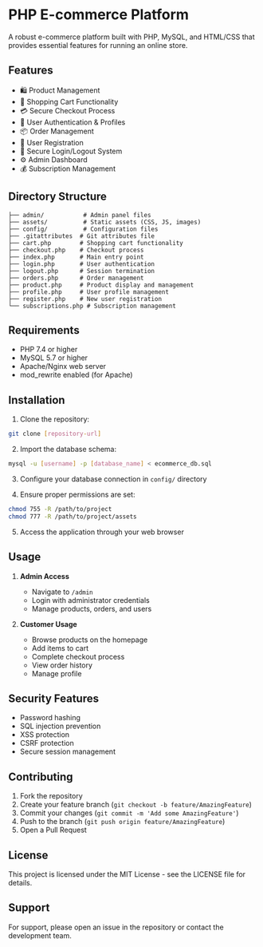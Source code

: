 # PHP E-commerce Platform

A robust e-commerce platform built with PHP, MySQL, and HTML/CSS that provides essential features for running an online store.

## Features

- 🛍️ Product Management
- 🛒 Shopping Cart Functionality
- 💳 Secure Checkout Process
- 👤 User Authentication & Profiles
- 📦 Order Management
- 📝 User Registration
- 🔐 Secure Login/Logout System
- ⚙️ Admin Dashboard
- 💰 Subscription Management

## Directory Structure

```
├── admin/           # Admin panel files
├── assets/          # Static assets (CSS, JS, images)
├── config/          # Configuration files
├── .gitattributes  # Git attributes file
├── cart.php        # Shopping cart functionality
├── checkout.php    # Checkout process
├── index.php       # Main entry point
├── login.php       # User authentication
├── logout.php      # Session termination
├── orders.php      # Order management
├── product.php     # Product display and management
├── profile.php     # User profile management
├── register.php    # New user registration
└── subscriptions.php # Subscription management
```

## Requirements

- PHP 7.4 or higher
- MySQL 5.7 or higher
- Apache/Nginx web server
- mod_rewrite enabled (for Apache)

## Installation

1. Clone the repository:
```bash
git clone [repository-url]
```

2. Import the database schema:
```bash
mysql -u [username] -p [database_name] < ecommerce_db.sql
```

3. Configure your database connection in `config/` directory

4. Ensure proper permissions are set:
```bash
chmod 755 -R /path/to/project
chmod 777 -R /path/to/project/assets
```

5. Access the application through your web browser

## Usage

1. **Admin Access**
   - Navigate to `/admin`
   - Login with administrator credentials
   - Manage products, orders, and users

2. **Customer Usage**
   - Browse products on the homepage
   - Add items to cart
   - Complete checkout process
   - View order history
   - Manage profile

## Security Features

- Password hashing
- SQL injection prevention
- XSS protection
- CSRF protection
- Secure session management

## Contributing

1. Fork the repository
2. Create your feature branch (`git checkout -b feature/AmazingFeature`)
3. Commit your changes (`git commit -m 'Add some AmazingFeature'`)
4. Push to the branch (`git push origin feature/AmazingFeature`)
5. Open a Pull Request

## License

This project is licensed under the MIT License - see the LICENSE file for details.

## Support

For support, please open an issue in the repository or contact the development team. 